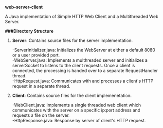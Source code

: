**web-server-client**


A Java implementation of Simple HTTP Web Client and a Multithreaded Web Server.


**###Directory Structure**

1. **Server**: Contains source files for the server implementation.  

    -ServerInitializer.java: Initializes the WebServer at either a default 8080 or a user provided port.  
    -WebServer.java: Implements a multhreaded server and initializes a serverSocket to listens to the client requests. Once a client is connected, the processing is handed over to a separate RequestHandler thread.  
    -HttpRequest.java: Communicates with and processes a client's HTTP request in a separate thread.  

2. **Client**: Contains source files for the client implemenetation.

    -WebClient.java: Implements a single threaded web client which communicates with the server on a specific ip:port address and requests a file on the server.  
    -HttpResponse.java: Response by server of client's HTTP request.  
